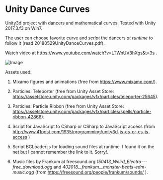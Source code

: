 # Unity Dance Curves
Unity3d project with dancers and mathematical curves. Tested with Unity 2017.3.f3 on Win7.

The user can choose  favorite curve and *script* the dancers *at runtime* to follow it (read 20180529UnityDanceCurves.pdf).

Watch video at https://www.youtube.com/watch?v=LTWnUV3hXgs&t=3s .

![Image](../master/DanceCurvesScreenShot.jpg?raw=true)

Assets used:

1. Mixamo figures and animations (free from https://www.mixamo.com/).

2. Particles: Teleporter (free from Unity Asset Store: https://assetstore.unity.com/packages/vfx/particles/teleporter-25645).

3. Particles: Particle Ribbon (free from Unity Asset Store: https://assetstore.unity.com/packages/vfx/particles/spells/particle-ribbon-42866).

4. Script for JavaScript to CSharp or CSharp to JavaScript access (from http://www.41post.com/1935/programming/unity3d-js-cs-or-cs-js-access )

5. Script BGLoader.js for loading sound files at runtime. I found it on the net but I cannot remember the link to it. Sorry!.

6. Music files by Frankum at freesound.org *150413_Weird_Electro---free_download.ogg* and *402018__frankum__monster-beats-edm-music.ogg* (from https://freesound.org/people/frankum/sounds/ ).  

